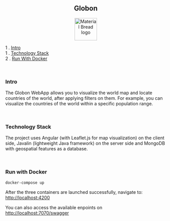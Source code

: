 <h2 align="center">
    Globon
</h2>

<p align="center">
  <img width="70" height="70" src="https://storage.googleapis.com/siteassetsswd/198/slideshow/663/20200625074107_56_o_1ba8en13b14c61b15hei1bd63jlc.jpg" alt="Material Bread logo">
</p>


1 . [Intro](#intro)\
1 . [Technology Stack](#technology-stack)\
2 . [Run With Docker](#run-with-docker)

<br/>

### Intro
The Globon WebApp allows you to visualize the world map and locate countries of the world, after applying filters on them.
For example, you can visualize the countries of the world within a specific population range.

<br/>

### Technology Stack
The project uses Angular (with Leaflet.js for map visualization) on the client side, 
Javalin (lightweight Java framework) on the server side
and MongoDB with geospatial features as a database.

<br/>

### Run with Docker

`docker-compose up`

After the three containers are launched successfully, navigate to:
[http://localhost:4200]()

You can also access the available enpoints on [http://localhost:7070/swagger]()

